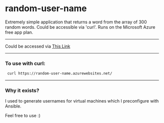 # random-user-name
Extremely simple application that returns a word from the array of 300 random words. Could be accessible via 'curl'. Runs on the Microsoft Azure free app plan.

___

Could be accessed via [This Link](https://random-user-name.azurewebsites.net/)

___

### To use with curl:

```bash
 curl https://random-user-name.azurewebsites.net/
```
___

### Why it exists?

I used to generate usernames for virtual machines which I preconfigure with Ansible.

Feel free to use :)
